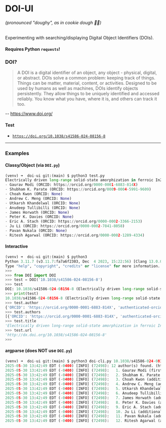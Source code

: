 # DOI-UI
###### (pronounced "_doughy_", as in cookie dough 🙂🍪)

Experimenting with searching/displaying Digital Object Identifiers (DOIs).

#### Requires Python `requests`!

### DOI?
> A DOI is a digital identifier of an object, any object -
physical, digital, or abstract. DOIs solve a common problem:
keeping track of things. Things can be matter, material, content, or
activities. Designed to be used by humans as well as machines,
DOIs identify objects persistently. They allow things to be uniquely
identified and accessed reliably. You know what you have, where it is,
and others can track it too.

-- https://www.doi.org/

#### Test
- [`https://doi.org/10.1038/s41586-024-08156-8`](https://doi.org/10.1038/s41586-024-08156-8)

---

### Examples

#### Classy/Object (via `DOI.py`)
```py
(venv) ➜  doi-ui git:(main) $ python3 test.py
Electrically driven long-range solid-state amorphization in ferroic In2Se3 @ http://dx.doi.org/10.1038/s41586-024-08156-8
- Gaurav Modi (ORCID: https://orcid.org/0000-0001-6883-814X)
- Shubham K. Parate (ORCID: https://orcid.org/0009-0004-5991-9609)
- Choah Kwon (ORCID: None)
- Andrew C. Meng (ORCID: None)
- Utkarsh Khandelwal (ORCID: None)
- Anudeep Tullibilli (ORCID: None)
- James Horwath (ORCID: None)
- Peter K. Davies (ORCID: None)
- Eric A. Stach (ORCID: https://orcid.org/0000-0002-3366-2153)
- Ju Li (ORCID: https://orcid.org/0000-0002-7841-8058)
- Pavan Nukala (ORCID: None)
- Ritesh Agarwal (ORCID: https://orcid.org/0000-0002-1289-4334)
```

#### Interactive
```py
(venv) ➜  doi-ui git:(main) $ python3
Python 3.11.7 (v3.11.7:fa7a6f2303, Dec  4 2023, 15:22:56) [Clang 13.0.0 (clang-1300.0.29.30)] on darwin
Type "help", "copyright", "credits" or "license" for more information.
>>>
>>> from DOI import DOI
>>> test = DOI('10.1038/s41586-024-08156-8')
>>> test
DOI: 10.1038/s41586-024-08156-8 (Electrically driven long-range solid-state amorphization in ferroic In2Se3)
>>> print(test)
10.1038/s41586-024-08156-8 (Electrically driven long-range solid-state amorphization in ferroic In2Se3)
>>> test.author
{'ORCID': 'https://orcid.org/0000-0001-6883-814X', 'authenticated-orcid': False, 'given': 'Gaurav', 'family': 'Modi', 'sequence': 'first', 'affiliation': []}
>>> test.authors
[{'ORCID': 'https://orcid.org/0000-0001-6883-814X', 'authenticated-orcid': False, 'given': 'Gaurav', 'family': 'Modi', 'sequence': 'first', 'affiliation': []}, .... {'ORCID': 'https://orcid.org/0000-0002-3366-2153', 'authenticated-orcid': False, 'given': 'Eric A.', 'family': 'Stach', 'sequence': 'additional', 'affiliation': []}, {'ORCID': 'https://orcid.org/0000-0002-7841-8058', 'authenticated-orcid': False, 'given': 'Ju', 'family': 'Li', 'sequence': 'additional', 'affiliation': []}, ..., {'ORCID': 'https://orcid.org/0000-0002-1289-4334', 'authenticated-orcid': False, 'given': 'Ritesh', 'family': 'Agarwal', 'sequence': 'additional', 'affiliation': []}]
>>> test.title
'Electrically driven long-range solid-state amorphization in ferroic In2Se3'
>>> test.url
'http://dx.doi.org/10.1038/s41586-024-08156-8'
>>>
```

#### argparse (does NOT use `DOI.py`)
```py
(venv) ➜  doi-ui git:(main) $ python3 doi-cli.py 10.1038/s41586-024-08156-8
2025-05-30 13:42:49 EDT (-0400) [INFO] (72498): 12 author(s) found. (https://doi.org/10.1038/s41586-024-08156-8)
2025-05-30 13:42:49 EDT (-0400) [INFO] (72498):   1. Gaurav Modi (first) [https://orcid.org/0000-0001-6883-814X]
2025-05-30 13:42:49 EDT (-0400) [INFO] (72498):   2. Shubham K. Parate (additional) [https://orcid.org/0009-0004-5991-9609]
2025-05-30 13:42:49 EDT (-0400) [INFO] (72498):   3. Choah Kwon (additional) [None]
2025-05-30 13:42:49 EDT (-0400) [INFO] (72498):   4. Andrew C. Meng (additional) [None]
2025-05-30 13:42:49 EDT (-0400) [INFO] (72498):   5. Utkarsh Khandelwal (additional) [None]
2025-05-30 13:42:49 EDT (-0400) [INFO] (72498):   6. Anudeep Tullibilli (additional) [None]
2025-05-30 13:42:49 EDT (-0400) [INFO] (72498):   7. James Horwath (additional) [None]
2025-05-30 13:42:49 EDT (-0400) [INFO] (72498):   8. Peter K. Davies (additional) [None]
2025-05-30 13:42:49 EDT (-0400) [INFO] (72498):   9. Eric A. Stach (additional) [https://orcid.org/0000-0002-3366-2153]
2025-05-30 13:42:49 EDT (-0400) [INFO] (72498):   10. Ju Li (additional) [https://orcid.org/0000-0002-7841-8058]
2025-05-30 13:42:49 EDT (-0400) [INFO] (72498):   11. Pavan Nukala (additional) [None]
2025-05-30 13:42:49 EDT (-0400) [INFO] (72498):   12. Ritesh Agarwal (additional) [https://orcid.org/0000-0002-1289-4334]
```
